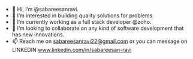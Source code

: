 - 👋 Hi, I’m @sabareesanravi.
- 👀 I’m interested in building quality solutions for problems.
- 🌱 I’m currently working as a full stack developer @zoho.
- 💞️ I’m looking to collaborate on any kind of software development that has new innovations. 
- 📫 Reach me on sabareesanravi22@gmail.com or you can message on LINKEDIN www.linkedin.com/in/sabareesan-ravi


